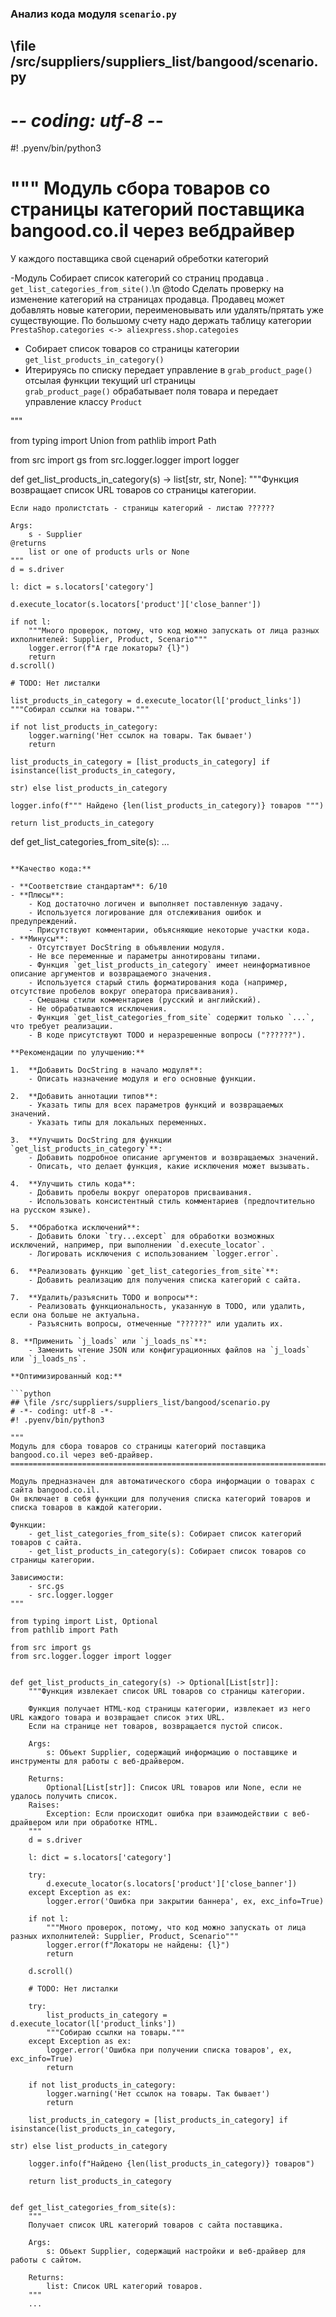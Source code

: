 ### **Анализ кода модуля `scenario.py`**

## \file /src/suppliers/suppliers_list/bangood/scenario.py
# -*- coding: utf-8 -*-
#! .pyenv/bin/python3

"""
Модуль сбора товаров со страницы категорий поставщика bangood.co.il через вебдрайвер
======================================================================================

У каждого поставщика свой сценарий обреботки категорий

-Модуль Собирает список категорий со страниц продавца . `get_list_categories_from_site()`.\n
@todo Сделать проверку на изменение категорий на страницах продавца. 
Продавец может добавлять новые категории, переименовывать или удалять/прятать уже существующие. 
По большому счету надо держать таблицу категории `PrestaShop.categories <-> aliexpress.shop.categoies`
- Собирает список товаров со страницы категории `get_list_products_in_category()`
- Итерируясь по списку передает управление в `grab_product_page()` отсылая функции текущий url страницы  
`grab_product_page()` обрабатывает поля товара и передает управление классу `Product` 

"""

from typing import Union
from pathlib import Path

from src import gs
from src.logger.logger import logger


def get_list_products_in_category(s) -> list[str, str, None]:
    """Функция возвращает список URL товаров со страницы категории.

    Если надо пролистстать - страницы категорий - листаю ??????

    Args:
        s - Supplier
    @returns
        list or one of products urls or None
    """
    d = s.driver

    l: dict = s.locators['category']

    d.execute_locator(s.locators['product']['close_banner'])

    if not l:
        """Много проверок, потому, что код можно запускать от лица разных ихполнителей: Supplier, Product, Scenario"""
        logger.error(f"А где локаторы? {l}")
        return
    d.scroll()

    # TODO: Нет листалки

    list_products_in_category = d.execute_locator(l['product_links'])
    """Собирал ссылки на товары."""

    if not list_products_in_category:
        logger.warning('Нет ссылок на товары. Так бывает')
        return

    list_products_in_category = [list_products_in_category] if isinstance(list_products_in_category,
                                                                            str) else list_products_in_category

    logger.info(f""" Найдено {len(list_products_in_category)} товаров """)

    return list_products_in_category


def get_list_categories_from_site(s):
    ...
```

**Качество кода:**

- **Соответствие стандартам**: 6/10
- **Плюсы**:
    - Код достаточно логичен и выполняет поставленную задачу.
    - Используется логирование для отслеживания ошибок и предупреждений.
    - Присутствуют комментарии, объясняющие некоторые участки кода.
- **Минусы**:
    - Отсутствует DocString в объявлении модуля.
    - Не все переменные и параметры аннотированы типами.
    - Функция `get_list_products_in_category` имеет неинформативное описание аргументов и возвращаемого значения.
    - Используется старый стиль форматирования кода (например, отсутствие пробелов вокруг оператора присваивания).
    - Смешаны стили комментариев (русский и английский).
    - Не обрабатываются исключения.
    - Функция `get_list_categories_from_site` содержит только `...`, что требует реализации.
    - В коде присутствуют TODO и неразрешенные вопросы ("??????").

**Рекомендации по улучшению:**

1.  **Добавить DocString в начало модуля**:
    - Описать назначение модуля и его основные функции.

2.  **Добавить аннотации типов**:
    - Указать типы для всех параметров функций и возвращаемых значений.
    - Указать типы для локальных переменных.

3.  **Улучшить DocString для функции `get_list_products_in_category`**:
    - Добавить подробное описание аргументов и возвращаемых значений.
    - Описать, что делает функция, какие исключения может вызывать.

4.  **Улучшить стиль кода**:
    - Добавить пробелы вокруг операторов присваивания.
    - Использовать консистентный стиль комментариев (предпочтительно на русском языке).

5.  **Обработка исключений**:
    - Добавить блоки `try...except` для обработки возможных исключений, например, при выполнении `d.execute_locator`.
    - Логировать исключения с использованием `logger.error`.

6.  **Реализовать функцию `get_list_categories_from_site`**:
    - Добавить реализацию для получения списка категорий с сайта.

7.  **Удалить/разъяснить TODO и вопросы**:
    - Реализовать функциональность, указанную в TODO, или удалить, если она больше не актуальна.
    - Разъяснить вопросы, отмеченные "??????" или удалить их.

8. **Применить `j_loads` или `j_loads_ns`**:
    - Заменить чтение JSON или конфигурационных файлов на `j_loads` или `j_loads_ns`.

**Оптимизированный код:**

```python
## \file /src/suppliers/suppliers_list/bangood/scenario.py
# -*- coding: utf-8 -*-
#! .pyenv/bin/python3

"""
Модуль для сбора товаров со страницы категорий поставщика bangood.co.il через веб-драйвер.
======================================================================================

Модуль предназначен для автоматического сбора информации о товарах с сайта bangood.co.il.
Он включает в себя функции для получения списка категорий товаров и списка товаров в каждой категории.

Функции:
    - get_list_categories_from_site(s): Собирает список категорий товаров с сайта.
    - get_list_products_in_category(s): Собирает список товаров со страницы категории.

Зависимости:
    - src.gs
    - src.logger.logger
"""

from typing import List, Optional
from pathlib import Path

from src import gs
from src.logger.logger import logger


def get_list_products_in_category(s) -> Optional[List[str]]:
    """Функция извлекает список URL товаров со страницы категории.

    Функция получает HTML-код страницы категории, извлекает из него URL каждого товара и возвращает список этих URL.
    Если на странице нет товаров, возвращается пустой список.

    Args:
        s: Объект Supplier, содержащий информацию о поставщике и инструменты для работы с веб-драйвером.

    Returns:
        Optional[List[str]]: Список URL товаров или None, если не удалось получить список.
    Raises:
        Exception: Если происходит ошибка при взаимодействии с веб-драйвером или при обработке HTML.
    """
    d = s.driver

    l: dict = s.locators['category']

    try:
        d.execute_locator(s.locators['product']['close_banner'])
    except Exception as ex:
        logger.error('Ошибка при закрытии баннера', ex, exc_info=True)

    if not l:
        """Много проверок, потому, что код можно запускать от лица разных ихполнителей: Supplier, Product, Scenario"""
        logger.error(f"Локаторы не найдены: {l}")
        return

    d.scroll()

    # TODO: Нет листалки

    try:
        list_products_in_category = d.execute_locator(l['product_links'])
        """Собираю ссылки на товары."""
    except Exception as ex:
        logger.error('Ошибка при получении списка товаров', ex, exc_info=True)
        return

    if not list_products_in_category:
        logger.warning('Нет ссылок на товары. Так бывает')
        return

    list_products_in_category = [list_products_in_category] if isinstance(list_products_in_category,
                                                                            str) else list_products_in_category

    logger.info(f"Найдено {len(list_products_in_category)} товаров")

    return list_products_in_category


def get_list_categories_from_site(s):
    """
    Получает список URL категорий товаров с сайта поставщика.

    Args:
        s: Объект Supplier, содержащий настройки и веб-драйвер для работы с сайтом.

    Returns:
        list: Список URL категорий товаров.
    """
    ...